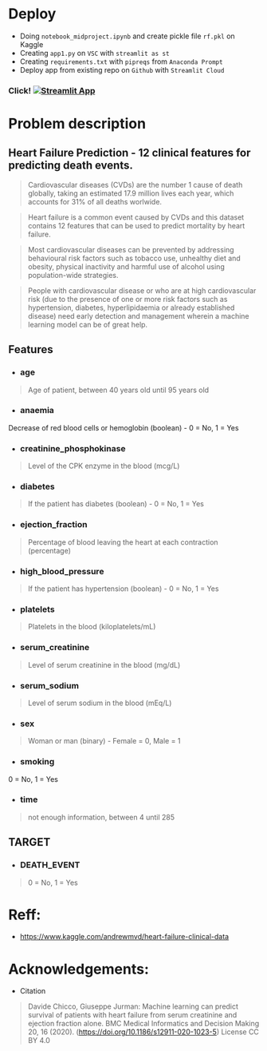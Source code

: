 # Deploy
+ Doing `notebook_midproject.ipynb` and create pickle file `rf.pkl` on Kaggle
+ Creating `app1.py` on `VSC` with `streamlit as st`
+ Creating `requirements.txt` with `pipreqs` from `Anaconda Prompt`
+ Deploy app from existing repo on `Github` with `Streamlit Cloud`  

### Click! [![Streamlit App](https://static.streamlit.io/badges/streamlit_badge_black_white.svg)](https://share.streamlit.io/irfanim/ml_zoomcamp/main/app1.py)

# Problem description
## Heart Failure Prediction - 12 clinical features for predicting death events.

> Cardiovascular diseases (CVDs) are the number 1 cause of death globally, taking an estimated 17.9 million lives each year, 
which accounts for 31% of all deaths worlwide.

> Heart failure is a common event caused by CVDs and this dataset contains 12 features that can be used to predict mortality by heart failure.

> Most cardiovascular diseases can be prevented by addressing behavioural risk factors such as tobacco use, 
unhealthy diet and obesity, physical inactivity and harmful use of alcohol using population-wide strategies.

> People with cardiovascular disease or who are at high cardiovascular risk (due to the presence of one or more risk factors such as hypertension, diabetes, hyperlipidaemia or already established disease) need early detection and management wherein a machine learning model can be of great help.

## Features
    
    
+ ### age
> Age of patient, between 40 years old until 95 years old 
+ ### anaemia
Decrease of red blood cells or hemoglobin (boolean) - 0 = No, 1 = Yes
+ ### creatinine_phosphokinase
> Level of the CPK enzyme in the blood (mcg/L)
+ ### diabetes
> If the patient has diabetes (boolean) - 0 = No, 1 = Yes
+ ### ejection_fraction
> Percentage of blood leaving the heart at each contraction (percentage)
+ ### high_blood_pressure
> If the patient has hypertension (boolean) - 0 = No, 1 = Yes
+ ### platelets
> Platelets in the blood (kiloplatelets/mL)
+ ### serum_creatinine
> Level of serum creatinine in the blood (mg/dL)
+ ### serum_sodium
> Level of serum sodium in the blood (mEq/L)
+ ### sex
> Woman or man (binary) - Female = 0, Male = 1
+ ### smoking
0 = No, 1 = Yes
+ ### time
> not enough information, between 4 until 285


## TARGET
+ ### DEATH_EVENT
> 0 = No, 1 = Yes






# Reff:

+ https://www.kaggle.com/andrewmvd/heart-failure-clinical-data

# Acknowledgements:
+ Citation

> Davide Chicco, Giuseppe Jurman: Machine learning can predict survival of patients with heart failure from serum creatinine and ejection fraction alone. BMC Medical Informatics and Decision Making 20, 16 (2020). (https://doi.org/10.1186/s12911-020-1023-5)
License CC BY 4.0
